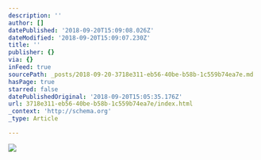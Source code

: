 ```yaml
---
description: ''
author: []
datePublished: '2018-09-20T15:09:08.026Z'
dateModified: '2018-09-20T15:09:07.230Z'
title: ''
publisher: {}
via: {}
inFeed: true
sourcePath: _posts/2018-09-20-3718e311-eb56-40be-b58b-1c559b74ea7e.md
hasPage: true
starred: false
datePublishedOriginal: '2018-09-20T15:05:35.176Z'
url: 3718e311-eb56-40be-b58b-1c559b74ea7e/index.html
_context: 'http://schema.org'
_type: Article

---
```

![](https://the-grid-user-content.s3-us-west-2.amazonaws.com/3b7398f9-29f3-4d0e-ab00-64195d517fac.jpg)
